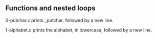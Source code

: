 ## Functions and nested loops

0-putchar.c prints _putchar, followed by a new line.

1-alphabet.c prints the alphabet, in lowercase, followed by a new line.